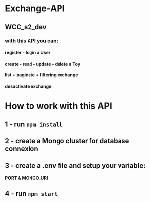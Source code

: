 # Exchange-API
## WCC_s2_dev

### with this API you can:

#### register - login a User
#### create - read - update - delete a Toy
#### list + paginate + filtering exchange
#### desactivate exchange

# How to work with this API

## 1 - run `npm install` 

## 2 - create a Mongo cluster for database connexion

## 3 - create a .env file and setup your variable: 
  #### PORT & MONGO_URI

## 4 - run `npm start`



